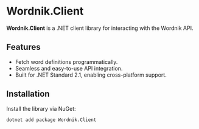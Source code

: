 # Wordnik.Client

**Wordnik.Client** is a .NET client library for interacting with the Wordnik API.

## Features

- Fetch word definitions programmatically.
- Seamless and easy-to-use API integration.
- Built for .NET Standard 2.1, enabling cross-platform support.

## Installation

Install the library via NuGet:

```bash
dotnet add package Wordnik.Client